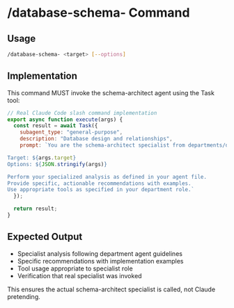 # /database-schema- Command

## Usage
```bash
/database-schema- <target> [--options]
```

## Implementation
This command MUST invoke the schema-architect agent using the Task tool:

```javascript
// Real Claude Code slash command implementation
export async function execute(args) {
  const result = await Task({
    subagent_type: "general-purpose",
    description: "Database design and relationships",
    prompt: `You are the schema-architect specialist from departments/database/agents/schema-architect.md.

Target: ${args.target}
Options: ${JSON.stringify(args)}

Perform your specialized analysis as defined in your agent file.
Provide specific, actionable recommendations with examples.
Use appropriate tools as specified in your department role.`
  });

  return result;
}
```

## Expected Output
- Specialist analysis following department agent guidelines
- Specific recommendations with implementation examples
- Tool usage appropriate to specialist role
- Verification that real specialist was invoked

This ensures the actual schema-architect specialist is called, not Claude pretending.